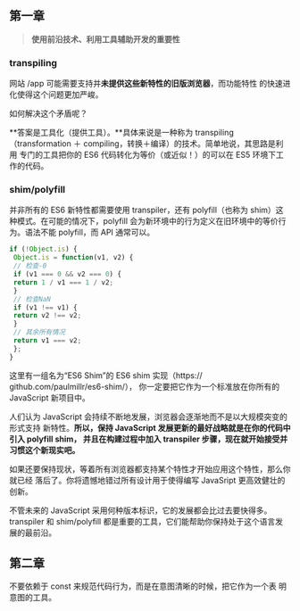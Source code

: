 ## 第一章

> **使用前沿技术、利用工具辅助开发的重要性**



### transpiling

网站 /app 可能需要支持并**未提供这些新特性的旧版浏览器**，而功能特性 的快速进化使得这个问题更加严峻。

如何解决这个矛盾呢？

**答案是工具化（提供工具）。**具体来说是一种称为 transpiling（transformation ＋ compiling，转换＋编译）的技术。简单地说，其思路是利用 专门的工具把你的 ES6 代码转化为等价（或近似！）的可以在 ES5 环境下工作的代码。



### shim/polyfill

并非所有的 ES6 新特性都需要使用 transpiler，还有 polyfill（也称为 shim）这种模式。在可能的情况下，polyfill 会为新环境中的行为定义在旧环境中的等价行为。语法不能 polyfill，而 API 通常可以。

```js
if (!Object.is) {
 Object.is = function(v1, v2) {
 // 检查-0
 if (v1 === 0 && v2 === 0) {
 return 1 / v1 === 1 / v2;
 }
 // 检查NaN
 if (v1 !== v1) {
 return v2 !== v2;
 }
 // 其余所有情况
 return v1 === v2;
 };
}
```

这里有一组名为“ES6 Shim”的 ES6 shim 实现（https:// github.com/paulmillr/es6-shim/）， 你一定要把它作为一个标准放在你所有的 JavaScript 新项目中。



人们认为 JavaScript 会持续不断地发展，浏览器会逐渐地而不是以大规模突变的形式支持 新特性。**所以，保持 JavaScript 发展更新的最好战略就是在你的代码中引入 polyfill shim， 并且在构建过程中加入 transpiler 步骤，现在就开始接受并习惯这个新现实吧。**

如果还要保持现状，等着所有浏览器都支持某个特性才开始应用这个特性，那么你就已经 落后了。你将遗憾地错过所有设计用于使得编写 JavaSript 更高效健壮的创新。

不管未来的 JavaScript 采用何种版本标识，它的发展都会比过去要快得多。transpiler 和 shim/polyfill 都是重要的工具，它们能帮助你保持处于这个语言发展的最前沿。





## 第二章

不要依赖于 const 来规范代码行为，而是在意图清晰的时候，把它作为一个表 明意图的工具。



